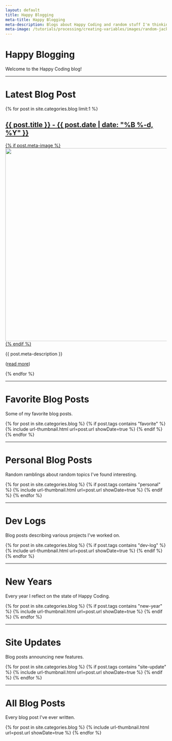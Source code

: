 ```yaml
---
layout: default
title: Happy Blogging
meta-title: Happy Blogging
meta-description: Blogs about Happy Coding and random stuff I'm thinking about.
meta-image: /tutorials/processing/creating-variables/images/random-jack-o-lantern-2.png
---
```


<style>
.blog-thumbnail{
  width: 600px;	
}
</style>

# Happy Blogging

Welcome to the Happy Coding blog!

---

# Latest Blog Post

{% for post in site.categories.blog limit:1 %}
<div>
  <a href="{{ post.url }}" title="{{ post.title }}">
    <h2>{{ post.title }} - {{ post.date | date: "%B %-d, %Y" }}</h2>
    {% if post.meta-image %}
      <img class="blog-thumbnail" src="{{ post.meta-image }}" />
    {% endif %}
  </a>
  <p>{{ post.meta-description }}</p>
  <p>(<a href="{{ post.url }}">read more</a>)</p>
</div>
{% endfor %}

---

# Favorite Blog Posts

Some of my favorite blog posts.

<div class="thumbnail-link-container">
{% for post in site.categories.blog %}
  {% if post.tags contains "favorite" %}
    {% include url-thumbnail.html url=post.url showDate=true %}
  {% endif %}
{% endfor %}
</div>

---

# Personal Blog Posts

Random ramblings about random topics I've found interesting.

<div class="thumbnail-link-container">
{% for post in site.categories.blog %}
  {% if post.tags contains "personal" %}
    {% include url-thumbnail.html url=post.url showDate=true %}
  {% endif %}
{% endfor %}
</div>

---

# Dev Logs

Blog posts describing various projects I've worked on.

<div class="thumbnail-link-container">
{% for post in site.categories.blog %}
  {% if post.tags contains "dev-log" %}
    {% include url-thumbnail.html url=post.url showDate=true %}
  {% endif %}
{% endfor %}
</div>

---

# New Years

Every year I reflect on the state of Happy Coding.

<div class="thumbnail-link-container">
{% for post in site.categories.blog %}
  {% if post.tags contains "new-year" %}
    {% include url-thumbnail.html url=post.url showDate=true %}
  {% endif %}
{% endfor %}
</div>

---

# Site Updates

Blog posts announcing new features.

<div class="thumbnail-link-container">
{% for post in site.categories.blog %}
  {% if post.tags contains "site-update" %}
    {% include url-thumbnail.html url=post.url showDate=true %}
  {% endif %}
{% endfor %}
</div>

---

# All Blog Posts

Every blog post I've ever written.

<div class="thumbnail-link-container">
{% for post in site.categories.blog %}
  {% include url-thumbnail.html url=post.url showDate=true %}
{% endfor %}
</div>